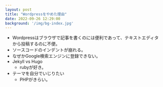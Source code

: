 ```yaml
---
layout: post
title: "Wordpressをやめた理由"
date: 2022-09-26 12:29:00
background: '/img/bg-index.jpg'
---
```


-   Wordpressはブラウザで記事を書くのには便利であって、テキストエディタから投稿するのに不便。
-   ソースコードのインデントが崩れる。
-   なぜかGoogle検索エンジンに登録できない。
-   Jekyll vs Hugo
    -   rubyが好き。
-   テーマを自分でいじりたい
    -   PHPがきらい。
